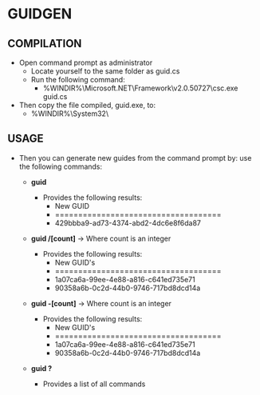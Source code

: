 ﻿# GUIDGEN

## COMPILATION
* Open command prompt as administrator
	* Locate yourself to the same folder as guid.cs
	* Run the following command:
		* %WINDIR%\Microsoft.NET\Framework\v2.0.50727\csc.exe guid.cs 
* Then copy the file compiled, guid.exe, to:
	* %WINDIR%\System32\
	
## USAGE				
* Then you can generate new guides from the command prompt by:
use the following commands:

	* **guid**
		* Provides the following results:
			* New GUID
			* ====================================
			* 429bbba9-ad73-4374-abd2-4dc6e8f6da87

	* **guid /[count]** -> Where count is an integer
		* Provides the following results:
			* New GUID's
			* ====================================
			* 1a07ca6a-99ee-4e88-a816-c641ed735e71
			* 90358a6b-0c2d-44b0-9746-717bd8dcd14a

	* **guid -[count]** -> Where count is an integer
		* Provides the following results:
			* New GUID's
			* ====================================
			* 1a07ca6a-99ee-4e88-a816-c641ed735e71
			* 90358a6b-0c2d-44b0-9746-717bd8dcd14a

	* **guid ?**
		* Provides a list of all commands

